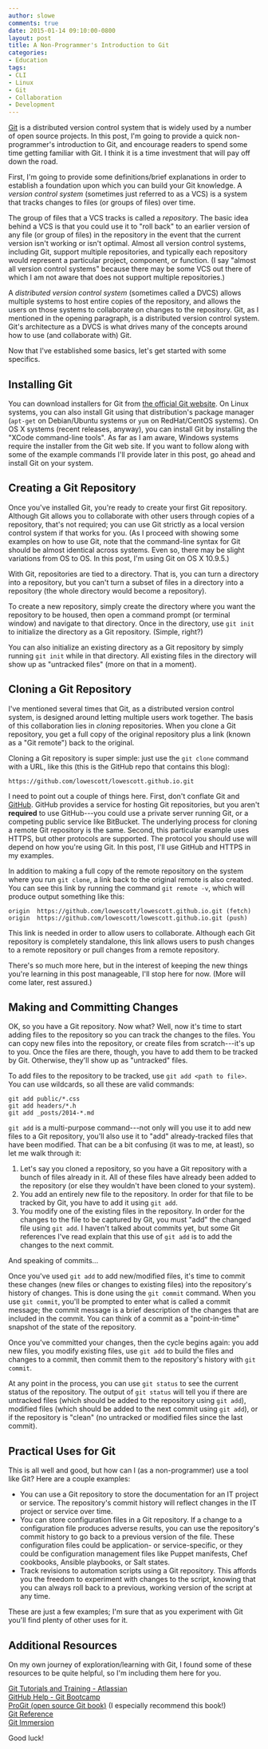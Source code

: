 ```yaml
---
author: slowe
comments: true
date: 2015-01-14 09:10:00-0800
layout: post
title: A Non-Programmer's Introduction to Git
categories:
- Education
tags:
- CLI
- Linux
- Git
- Collaboration
- Development
---
```


[Git][link-1] is a distributed version control system that is widely used by a number of open source projects. In this post, I'm going to provide a quick non-programmer's introduction to Git, and encourage readers to spend some time getting familiar with Git. I think it is a time investment that will pay off down the road.

First, I'm going to provide some definitions/brief explanations in order to establish a foundation upon which you can build your Git knowledge. A _version control system_ (sometimes just referred to as a VCS) is a system that tracks changes to files (or groups of files) over time.

The group of files that a VCS tracks is called a _repository_. The basic idea behind a VCS is that you could use it to "roll back" to an earlier version of any file (or group of files) in the repository in the event that the current version isn't working or isn't optimal. Almost all version control systems, including Git, support multiple repositories, and typically each repository would represent a particular project, component, or function. (I say "almost all version control systems" because there may be some VCS out there of which I am not aware that does not support multiple repositories.)

A _distributed version control system_ (sometimes called a DVCS) allows multiple systems to host entire copies of the repository, and allows the users on those systems to collaborate on changes to the repository. Git, as I mentioned in the opening paragraph, is a distributed version control system. Git's architecture as a DVCS is what drives many of the concepts around how to use (and collaborate with) Git.

Now that I've established some basics, let's get started with some specifics.

## Installing Git

You can download installers for Git from [the official Git website][link-1]. On Linux systems, you can also install Git using that distribution's package manager (`apt-get` on Debian/Ubuntu systems or `yum` on RedHat/CentOS systems). On OS X systems (recent releases, anyway), you can install Git by installing the "XCode command-line tools". As far as I am aware, Windows systems require the installer from the Git web site. If you want to follow along with some of the example commands I'll provide later in this post, go ahead and install Git on your system.

## Creating a Git Repository

Once you've installed Git, you're ready to create your first Git repository. Although Git allows you to collaborate with other users through copies of a repository, that's not required; you can use Git strictly as a local version control system if that works for you. (As I proceed with showing some examples on how to use Git, note that the command-line syntax for Git should be almost identical across systems. Even so, there may be slight variations from OS to OS. In this post, I'm using Git on OS X 10.9.5.)

With Git, repositories are tied to a directory. That is, you can turn a directory into a repository, but you can't turn a subset of files in a directory into a repository (the whole directory would become a repository).

To create a new repository, simply create the directory where you want the repository to be housed, then open a command prompt (or terminal window) and navigate to that directory. Once in the directory, use `git init` to initialize the directory as a Git repository. (Simple, right?)

You can also initialize an existing directory as a Git repository by simply running `git init` while in that directory. All existing files in the directory will show up as "untracked files" (more on that in a moment).

## Cloning a Git Repository

I've mentioned several times that Git, as a distributed version control system, is designed around letting multiple users work together. The basis of this collaboration lies in _cloning_ repositories. When you clone a Git repository, you get a full copy of the original repository plus a link (known as a "Git remote") back to the original.

Cloning a Git repository is super simple: just use the `git clone` command with a URL, like this (this is the GitHub repo that contains this blog):

	https://github.com/lowescott/lowescott.github.io.git

I need to point out a couple of things here. First, don't conflate Git and [GitHub][link-2]. GitHub provides a service for hosting Git repositories, but you aren't **required** to use GitHub---you could use a private server running Git, or a competing public service like BitBucket. The underlying process for cloning a remote Git repository is the same. Second, this particular example uses HTTPS, but other protocols are supported. The protocol you should use will depend on how you're using Git. In this post, I'll use GitHub and HTTPS in my examples.

In addition to making a full copy of the remote repository on the system where you run `git clone`, a link back to the original remote is also created. You can see this link by running the command `git remote -v`, which will produce output something like this:

	origin	https://github.com/lowescott/lowescott.github.io.git (fetch)
	origin	https://github.com/lowescott/lowescott.github.io.git (push)

This link is needed in order to allow users to collaborate. Although each Git repository is completely standalone, this link allows users to push changes to a remote repository or pull changes from a remote repository.

There's so much more here, but in the interest of keeping the new things you're learning in this post manageable, I'll stop here for now. (More will come later, rest assured.)

## Making and Committing Changes

OK, so you have a Git repository. Now what? Well, now it's time to start adding files to the repository so you can track the changes to the files. You can copy new files into the repository, or create files from scratch---it's up to you. Once the files are there, though, you have to add them to be tracked by Git. Otherwise, they'll show up as "untracked" files.

To add files to the repository to be tracked, use `git add <path to file>`. You can use wildcards, so all these are valid commands:

	git add public/*.css
	git add headers/*.h
	git add _posts/2014-*.md

`git add` is a multi-purpose command---not only will you use it to add new files to a Git repository, you'll also use it to "add" already-tracked files that have been modified. That can be a bit confusing (it was to me, at least), so let me walk through it:

1. Let's say you cloned a repository, so you have a Git repository with a bunch of files already in it. All of these files have already been added to the repository (or else they wouldn't have been cloned to your system).
2. You add an entirely new file to the repository. In order for that file to be tracked by Git, you have to add it using `git add`.
3. You modify one of the existing files in the repository. In order for the changes to the file to be captured by Git, you must "add" the changed file using `git add`. I haven't talked about commits yet, but some Git references I've read explain that this use of `git add` is to add the changes to the next commit.

And speaking of commits...

Once you've used `git add` to add new/modified files, it's time to commit these changes (new files or changes to existing files) into the repository's history of changes. This is done using the `git commit` command. When you use `git commit`, you'll be prompted to enter what is called a commit message; the commit message is a brief description of the changes that are included in the commit. You can think of a commit as a "point-in-time" snapshot of the state of the repository.

Once you've committed your changes, then the cycle begins again: you add new files, you modify existing files, use `git add` to build the files and changes to a commit, then commit them to the repository's history with `git commit`.

At any point in the process, you can use `git status` to see the current status of the repository. The output of `git status` will tell you if there are untracked files (which should be added to the repository using `git add`), modified files (which should be added to the next commit using `git add`), or if the repository is "clean" (no untracked or modified files since the last commit).

## Practical Uses for Git

This is all well and good, but how can I (as a non-programmer) use a tool like Git? Here are a couple examples:

* You can use a Git repository to store the documentation for an IT project or service. The repository's commit history will reflect changes in the IT project or service over time.
* You can store configuration files in a Git repository. If a change to a configuration file produces adverse results, you can use the repository's commit history to go back to a previous version of the file. These configuration files could be application- or service-specific, or they could be configuration management files like Puppet manifests, Chef cookbooks, Ansible playbooks, or Salt states.
* Track revisions to automation scripts using a Git repository. This affords you the freedom to experiment with changes to the script, knowing that you can always roll back to a previous, working version of the script at any time.

These are just a few examples; I'm sure that as you experiment with Git you'll find plenty of other uses for it.

## Additional Resources

On my own journey of exploration/learning with Git, I found some of these resources to be quite helpful, so I'm including them here for you.

[Git Tutorials and Training - Atlassian][link-3]  
[GitHub Help - Git Bootcamp][link-4]  
[ProGit (open source Git book)][link-5] (I especially recommend this book!)  
[Git Reference][link-6]  
[Git Immersion][link-7]

Good luck!


[link-1]: http://git-scm.com
[link-2]: https://github.com
[link-3]: https://www.atlassian.com/zh/git/tutorial
[link-4]: https://help.github.com/categories/bootcamp/
[link-5]: http://git-scm.com/book/en/v2
[link-6]: http://gitref.org
[link-7]: http://gitimmersion.com
